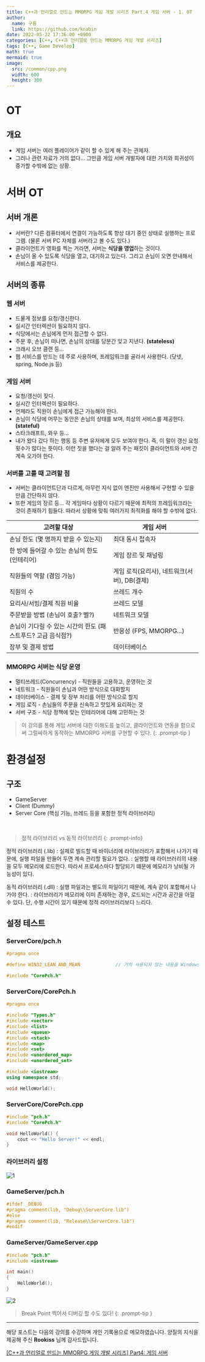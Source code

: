 ```yaml
---
title: C++과 언리얼로 만드는 MMORPG 게임 개발 시리즈 Part.4 게임 서버 - 1. OT
author:
  name: 구름
  link: https://github.com/knabin
date: 2022-05-22 17:36:00 +0900
categories: [C++, C++과 언리얼로 만드는 MMORPG 게임 개발 시리즈]
tags: [C++, Game Develop]
math: true
mermaid: true
image:
  src: /common/cpp.png
  width: 600
  height: 300
---
```


# OT

## 개요

- 게임 서버는 여러 플레이어가 같이 할 수 있게 해 주는 관제자.
- 그러나 관련 자료가 거의 없다... 그만큼 게임 서버 개발자에 대한 가치와 희귀성이 증가할 수밖에 없는 상황.


# 서버 OT

## 서버 개론

- 서버란? 다른 컴퓨터에서 연결이 가능하도록 항상 대기 중인 상태로 실행하는 프로그램. (물론 서버 PC 자체를 서버라고 볼 수도 있다.)
- 클라이언트가 영화를 찍는 거라면, 서버는 **식당을 영업**하는 것이다.
- 손님이 올 수 있도록 식당을 열고, 대기하고 있는다. 그리고 손님이 오면 안내해서 서비스를 제공한다.


## 서버의 종류

### 웹 서버

- 드물게 정보를 요청/갱신한다.
- 실시간 인터렉션이 필요하지 않다.
- 식당에서는 손님에게 먼저 접근할 수 없다.
- 주문 후, 손님이 떠나면, 손님의 상태를 당분간 잊고 지낸다. **(stateless)** 
- 크래시 오브 클랜 등...
- 웹 서비스를 만드는 데 주로 사용하며, 프레임워크를 골라서 사용한다. (닷넷, spring, Node.js 등)


### 게임 서버

- 요청/갱신이 잦다.
- 실시간 인터렉션이 필요하다.
- 언제라도 직원이 손님에게 접근 가능해야 한다.
- 손님이 식당에 머무는 동안은 손님의 상태를 보며, 최상의 서비스를 제공한다. **(stateful)**
- 스타크래프트, 와우 등...
- 내가 왔다 갔다 하는 행동 등 주변 유저에게 모두 보여야 한다. 즉, 이 말이 갱신 요청 횟수가 많다는 뜻이다. 이런 짓을 했다는 걸 알려 주는 패킷이 클라이언트와 서버 간 계속 오가야 한다.


### 서버를 고를 때 고려할 점

- 서버는 클라이언트단과 다르게, 아무런 지식 없이 엔진만 사용해서 구현할 수 있을 만큼 간단하지 않다.
- 또한 게임의 장르 등... 각 게임마다 상황이 다르기 때문에 최적의 프레임워크라는 것이 존재하기 힘들다. 따라서 상황에 맞춰 여러가지 최적화를 해야 할 수밖에 없다.


| 고려할 대상 | 게임 서버 |
| ----------- | --------- |
| 손님 한도 (몇 명까지 받을 수 있는지) | 최대 동시 접속자 |
| 한 방에 들어갈 수 있는 손님의 한도 (인테리어) | 게임 장르 및 채널링 |
| 직원들의 역할 (겸임 가능) | 게임 로직(요리사), 네트워크(서버), DB(결제) |
| 직원의 수 | 쓰레드 개수 |
| 요리사/서빙/결제 직원 비율 | 쓰레드 모델 |
| 주문받을 방법 (손님이 호출? 벨?) | 네트워크 모델 |
| 손님이 기다릴 수 있는 시간의 한도 (패스트푸드? 고급 음식점?) | 반응성 (FPS, MMORPG...) |
| 장부 및 결제 방법 | 데이터베이스 |


### MMORPG 서버는 식당 운영

- 멀티쓰레드(Concurrency) - 직원들을 고용하고, 운영하는 것
- 네트워크 - 직원들이 손님과 어떤 방식으로 대화할지
- 데이터베이스 - 결제 및 장부 처리를 어떤 방식으로 할지
- 게임 로직 - 손님들의 주문을 신속하고 맛있게 요리하는 것
- 서버 구조 - 식당 정책에 맞는 인테리어에 대해 고민하는 것

> 이 강의를 통해 게임 서버에 대한 이해도를 높이고, 클라이언트와 연동을 함으로써 그럴싸하게 동작하는 MMORPG 서버를 구현할 수 있다.
{: .prompt-tip }



# 환경설정

## 구조

- GameServer
- Client (Dummy)
- Server Core (핵심 기능, 쓰레드 등을 포함한 정적 라이브러리)

<br>

> 정적 라이브러리 vs 동적 라이브러리
{: .prompt-info}

정적 라이브러리 (.lib)
: 실제로 빌드할 때 바이너리에 라이브러리가 포함해서 나가기 때문에, 실행 파일을 만들어 두면 계속 관리할 필요가 없다.
: 실행할 때 라이브러리의 내용을 모두 메모리에 로드한다. 따라서 프로세스마다 할당되기 떄문에 메모리가 낭비될 가능성이 있다.

동적 라이브러리 (.dll)
: 실행 파일과는 별도의 파일이기 때문에, 계속 같이 포함해서 나가야 한다.
: 라이브러리가 메모리에 이미 존재하는 경우, 로드되는 시간과 공간을 아낄 수 있다. 단, 수행 시간이 있기 때문에 정적 라이브러리보다 느리다.



## 설정 테스트

### ServerCore/pch.h

```cpp
#pragma once

#define WIN32_LEAN_AND_MEAN             // 거의 사용되지 않는 내용을 Windows 헤더에서 제외합니다.

#include "CorePch.h"
```


### ServerCore/CorePch.h

```cpp
#pragma once

#include "Types.h"
#include <vector>
#include <list>
#include <queue>
#include <stack>
#include <map>
#include <set>
#include <unordered_map>
#include <unordered_set>

#include <iostream>
using namespace std;

void HelloWorld();
```


### ServerCore/CorePch.cpp

```cpp
#include "pch.h"
#include "CorePch.h"

void HelloWorld() {
	cout << "Hello Server!" << endl;
}
```


### 라이브러리 설정

![1](/posts/220522/1.png)



### GameServer/pch.h

```cpp
#ifdef _DEBUG
#pragma comment(lib, "Debug\\ServerCore.lib")
#else
#pragma comment(lib, "Release\\ServerCore.lib")
#endif
```


### GameServer/GameServer.cpp

```cpp
#include "pch.h"
#include <iostream>

int main()
{
    HelloWorld();
}
```

![2](/posts/220522/2.png)

> Break Point 찍어서 디버깅 할 수도 있다!
{: .prompt-tip }


---

해당 포스트는 다음의 강의를 수강하며 개인 기록용으로 메모하였습니다. 
양질의 지식을 제공해 주신 **Rookiss** 님께 감사드립니다.

[[C++과 언리얼로 만드는 MMORPG 게임 개발 시리즈] Part4: 게임 서버](https://inf.run/dCRd)